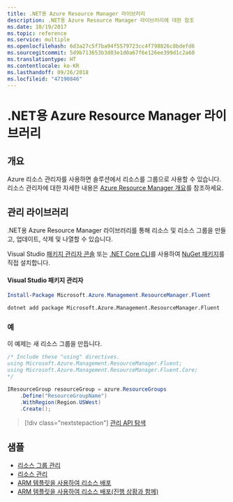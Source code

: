```yaml
---
title: .NET용 Azure Resource Manager 라이브러리
description: .NET용 Azure Resource Manager 라이브러리에 대한 참조
ms.date: 10/19/2017
ms.topic: reference
ms.service: multiple
ms.openlocfilehash: 6d3a27c5f7ba94f5579723cc4f798826c8bdefd6
ms.sourcegitcommit: 5d9b713653b3d03e1d0a67f6e126ee399d1c2a60
ms.translationtype: HT
ms.contentlocale: ko-KR
ms.lasthandoff: 09/26/2018
ms.locfileid: "47190846"
---
```

# <a name="azure-resource-manager-libraries-for-net"></a>.NET용 Azure Resource Manager 라이브러리

## <a name="overview"></a>개요

Azure 리소스 관리자를 사용하면 솔루션에서 리소스를 그룹으로 사용할 수 있습니다.  리소스 관리자에 대한 자세한 내용은 [Azure Resource Manager 개요](https://docs.microsoft.com/azure/azure-resource-manager/resource-group-overview)를 참조하세요.

## <a name="management-library"></a>관리 라이브러리

.NET용 Azure Resource Manager 라이브러리를 통해 리소스 및 리소스 그룹을 만들고, 업데이트, 삭제 및 나열할 수 있습니다.

Visual Studio [패키지 관리자 콘솔][PackageManager] 또는 [.NET Core CLI][DotNetCLI]를 사용하여 [NuGet 패키지](https://www.nuget.org/packages/Microsoft.Azure.Management.ResourceManager.Fluent)를 직접 설치합니다.

#### <a name="visual-studio-package-manager"></a>Visual Studio 패키지 관리자

```powershell
Install-Package Microsoft.Azure.Management.ResourceManager.Fluent
```

```bash
dotnet add package Microsoft.Azure.Management.ResourceManager.Fluent
```

### <a name="example"></a>예

이 예제는 새 리소스 그룹을 만듭니다.

```csharp
/* Include these "using" directives.
using Microsoft.Azure.Management.ResourceManager.Fluent;
using Microsoft.Azure.Management.ResourceManager.Fluent.Core;
*/

IResourceGroup resourceGroup = azure.ResourceGroups
    .Define("ResourceGroupName")
    .WithRegion(Region.USWest)
    .Create();
```

> [!div class="nextstepaction"]
> [관리 API 탐색](/dotnet/api/overview/azure/resources/management)


## <a name="samples"></a>샘플

* [리소스 그룹 관리](https://github.com/Azure-Samples/resources-dotnet-manage-resource-group)
* [리소스 관리](https://github.com/Azure-Samples/resources-dotnet-manage-resource)
* [ARM 템플릿을 사용하여 리소스 배포](https://github.com/Azure-Samples/resources-dotnet-deploy-using-arm-template)
* [ARM 템플릿을 사용하여 리소스 배포(진행 상황과 함께)](https://github.com/Azure-Samples/resources-dotnet-deploy-using-arm-template-with-progress)


[PackageManager]: https://docs.microsoft.com/nuget/tools/package-manager-console
[DotNetCLI]: https://docs.microsoft.com/dotnet/core/tools/dotnet-add-package
